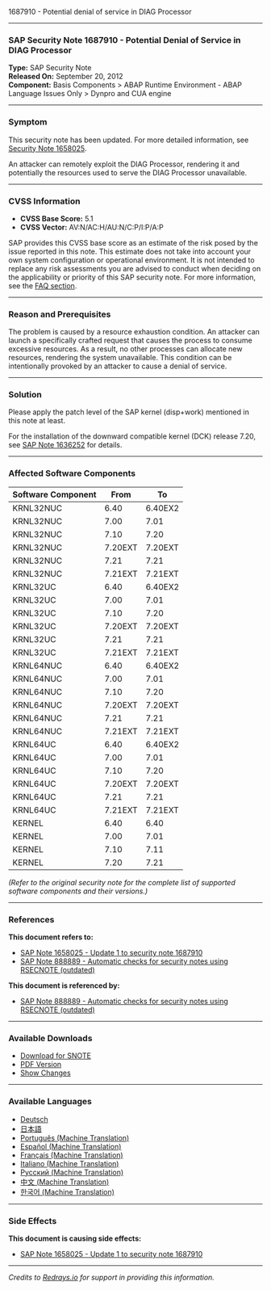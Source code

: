 1687910 - Potential denial of service in DIAG Processor

---

### **SAP Security Note 1687910 - Potential Denial of Service in DIAG Processor**

**Type:** SAP Security Note  
**Released On:** September 20, 2012  
**Component:** Basis Components > ABAP Runtime Environment - ABAP Language Issues Only > Dynpro and CUA engine

---

### **Symptom**

This security note has been updated. For more detailed information, see [Security Note 1658025](https://me.sap.com/notes/1658025).

An attacker can remotely exploit the DIAG Processor, rendering it and potentially the resources used to serve the DIAG Processor unavailable.

---

### **CVSS Information**

- **CVSS Base Score:** 5.1  
- **CVSS Vector:** AV:N/AC:H/AU:N/C:P/I:P/A:P

SAP provides this CVSS base score as an estimate of the risk posed by the issue reported in this note. This estimate does not take into account your own system configuration or operational environment. It is not intended to replace any risk assessments you are advised to conduct when deciding on the applicability or priority of this SAP security note. For more information, see the [FAQ section](https://me.sap.com/securitynotes/).

---

### **Reason and Prerequisites**

The problem is caused by a resource exhaustion condition. An attacker can launch a specifically crafted request that causes the process to consume excessive resources. As a result, no other processes can allocate new resources, rendering the system unavailable. This condition can be intentionally provoked by an attacker to cause a denial of service.

---

### **Solution**

Please apply the patch level of the SAP kernel (disp+work) mentioned in this note at least.

For the installation of the downward compatible kernel (DCK) release 7.20, see [SAP Note 1636252](https://me.sap.com/notes/1636252) for details.

---

### **Affected Software Components**

| Software Component | From  | To      |
|--------------------|-------|---------|
| KRNL32NUC          | 6.40  | 6.40EX2 |
| KRNL32NUC          | 7.00  | 7.01    |
| KRNL32NUC          | 7.10  | 7.20    |
| KRNL32NUC          | 7.20EXT | 7.20EXT |
| KRNL32NUC          | 7.21  | 7.21    |
| KRNL32NUC          | 7.21EXT | 7.21EXT |
| KRNL32UC           | 6.40  | 6.40EX2 |
| KRNL32UC           | 7.00  | 7.01    |
| KRNL32UC           | 7.10  | 7.20    |
| KRNL32UC           | 7.20EXT | 7.20EXT |
| KRNL32UC           | 7.21  | 7.21    |
| KRNL32UC           | 7.21EXT | 7.21EXT |
| KRNL64NUC          | 6.40  | 6.40EX2 |
| KRNL64NUC          | 7.00  | 7.01    |
| KRNL64NUC          | 7.10  | 7.20    |
| KRNL64NUC          | 7.20EXT | 7.20EXT |
| KRNL64NUC          | 7.21  | 7.21    |
| KRNL64NUC          | 7.21EXT | 7.21EXT |
| KRNL64UC           | 6.40  | 6.40EX2 |
| KRNL64UC           | 7.00  | 7.01    |
| KRNL64UC           | 7.10  | 7.20    |
| KRNL64UC           | 7.20EXT | 7.20EXT |
| KRNL64UC           | 7.21  | 7.21    |
| KRNL64UC           | 7.21EXT | 7.21EXT |
| KERNEL             | 6.40  | 6.40    |
| KERNEL             | 7.00  | 7.01    |
| KERNEL             | 7.10  | 7.11    |
| KERNEL             | 7.20  | 7.21    |

*(Refer to the original security note for the complete list of supported software components and their versions.)*

---

### **References**

**This document refers to:**

- [SAP Note 1658025 - Update 1 to security note 1687910](https://me.sap.com/notes/1658025)
- [SAP Note 888889 - Automatic checks for security notes using RSECNOTE (outdated)](https://me.sap.com/notes/888889)

**This document is referenced by:**

- [SAP Note 888889 - Automatic checks for security notes using RSECNOTE (outdated)](https://me.sap.com/notes/888889)

---

### **Available Downloads**

- [Download for SNOTE](https://notesdownloads.sap.com/note/0040000017394922017)
- [PDF Version](https://userapps.support.sap.com/sap/support/sfm/notes/print/0001687910?language=en-US&token=8743F61064B8AB707AED7E7703B99F8E)
- [Show Changes](https://me.sap.com/notesLatestChanges/0001687910/E/diff)

---

### **Available Languages**

- [Deutsch](https://me.sap.com/notes/0001687910/D)
- [日本語](https://me.sap.com/notes/0001687910/J)
- [Português (Machine Translation)](https://me.sap.com/notes/0001687910/P)
- [Español (Machine Translation)](https://me.sap.com/notes/0001687910/S)
- [Français (Machine Translation)](https://me.sap.com/notes/0001687910/F)
- [Italiano (Machine Translation)](https://me.sap.com/notes/0001687910/I)
- [Русский (Machine Translation)](https://me.sap.com/notes/0001687910/R)
- [中文 (Machine Translation)](https://me.sap.com/notes/0001687910/1)
- [한국어 (Machine Translation)](https://me.sap.com/notes/0001687910/3)

---

### **Side Effects**

**This document is causing side effects:**

- [SAP Note 1658025 - Update 1 to security note 1687910](https://me.sap.com/notes/1658025)

---

*Credits to [Redrays.io](https://redrays.io) for support in providing this information.*